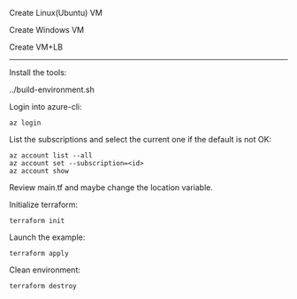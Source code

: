 Create Linux(Ubuntu) VM

Create Windows VM 

Create VM+LB

----------
Install the tools:

../build-environment.sh

Login into azure-cli:
```
az login
```
List the subscriptions and select the current one if the default is not OK:
```
az account list --all
az account set --subscription=<id>
az account show
```
Review main.tf and maybe change the location variable.

Initialize terraform:
```
terraform init
```
Launch the example:
```
terraform apply
```

Clean environment:
```
terraform destroy
```
